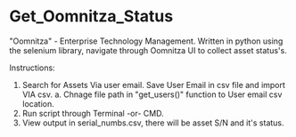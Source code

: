 # Get_Oomnitza_Status
"Oomnitza" - Enterprise Technology Management. Written in python using the selenium library, navigate through Oomnitza UI to collect asset status's. 

Instructions:
1. Search for Assets Via user email. Save User Email in csv file and import VIA csv.
  a. Chnage file path in "get_users()" function to User email csv location.
2. Run script through Terminal -or- CMD.
3. View output in serial_numbs.csv, there will be asset S/N and it's status.
